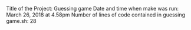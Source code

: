 Title of the Project: Guessing game
Date and time when make was run: March 26, 2018 at 4.58pm
Number of lines of code contained in guessing game.sh: 28
